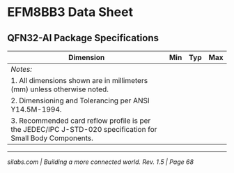 # EFM8BB3 Data Sheet

## QFN32-AI Package Specifications

| Dimension | Min | Typ | Max |
|-----------|-----|-----|-----|
| *Notes:* |
| 1. All dimensions shown are in millimeters (mm) unless otherwise noted. |
| 2. Dimensioning and Tolerancing per ANSI Y14.5M-1994. |
| 3. Recommended card reflow profile is per the JEDEC/IPC J-STD-020 specification for Small Body Components. |

---

*silabs.com | Building a more connected world. Rev. 1.5 | Page 68*